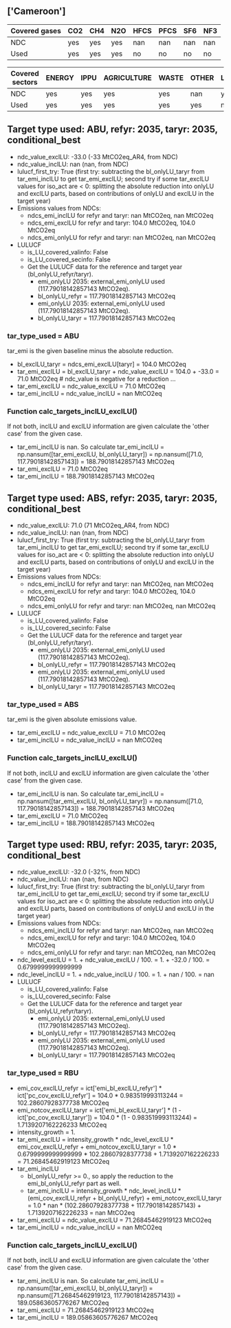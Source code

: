 ## ['Cameroon']



| Covered gases | CO2 | CH4 | N2O | HFCS | PFCS | SF6 | NF3 |
| ---- | ---- | ---- | ---- | ---- | ---- | ---- | ----  |
| NDC | yes | yes | yes | nan | nan | nan | nan |
| Used | yes | yes | yes | no | no | no | no |

| Covered sectors | ENERGY | IPPU | AGRICULTURE | WASTE | OTHER | LULUCF |
| ---- | ---- | ---- | ---- | ---- | ---- | ----  |
| NDC | yes | yes | yes | yes | nan | yes |
| Used | yes | yes | yes | yes | yes | no |



## Target type used: ABU, refyr: 2035, taryr: 2035, conditional_best
- ndc_value_exclLU: -33.0 (-33 MtCO2eq_AR4, from NDC)
- ndc_value_inclLU: nan (nan, from NDC)
- lulucf_first_try: True
(first try: subtracting the bl_onlyLU_taryr from tar_emi_inclLU to get tar_emi_exclLU;
second try if some tar_exclLU values for iso_act are < 0: splitting the absolute reduction into onlyLU and exclLU parts, based on contributions of onlyLU and exclLU in the target year)
- Emissions values from NDCs:
  - ndcs_emi_inclLU for refyr and taryr: nan MtCO2eq, nan MtCO2eq
  - ndcs_emi_exclLU for refyr and taryr: 104.0 MtCO2eq, 104.0 MtCO2eq
  - ndcs_emi_onlyLU for refyr and taryr: nan MtCO2eq, nan MtCO2eq
- LULUCF
  - is_LU_covered_valinfo: False
  - is_LU_covered_secinfo: False
  - Get the LULUCF data for the reference and target year (bl_onlyLU_refyr/taryr).
    - emi_onlyLU 2035: external_emi_onlyLU used (117.79018142857143 MtCO2eq).
    - bl_onlyLU_refyr = 117.79018142857143 MtCO2eq
    - emi_onlyLU 2035: external_emi_onlyLU used (117.79018142857143 MtCO2eq).
    - bl_onlyLU_taryr = 117.79018142857143 MtCO2eq
### tar_type_used = ABU
tar_emi is the given baseline minus the absolute reduction.
- bl_exclLU_taryr = ndcs_emi_exclLU[taryr] = 104.0 MtCO2eq
- tar_emi_exclLU = bl_exclLU_taryr + ndc_value_exclLU = 104.0 + -33.0 = 71.0 MtCO2eq # ndc_value is negative for a reduction ...
- tar_emi_exclLU = ndc_value_exclLU = 71.0 MtCO2eq
- tar_emi_inclLU = ndc_value_inclLU = nan MtCO2eq
### Function calc_targets_inclLU_exclLU()
If not both, inclLU and exclLU information are given calculate the 'other case' from the given case.
- tar_emi_inclLU is nan. So calculate tar_emi_inclLU = np.nansum([tar_emi_exclLU, bl_onlyLU_taryr]) = np.nansum([71.0, 117.79018142857143]) = 188.79018142857143 MtCO2eq
- tar_emi_exclLU = 71.0 MtCO2eq
- tar_emi_inclLU = 188.79018142857143 MtCO2eq



## Target type used: ABS, refyr: 2035, taryr: 2035, conditional_best
- ndc_value_exclLU: 71.0 (71 MtCO2eq_AR4, from NDC)
- ndc_value_inclLU: nan (nan, from NDC)
- lulucf_first_try: True
(first try: subtracting the bl_onlyLU_taryr from tar_emi_inclLU to get tar_emi_exclLU;
second try if some tar_exclLU values for iso_act are < 0: splitting the absolute reduction into onlyLU and exclLU parts, based on contributions of onlyLU and exclLU in the target year)
- Emissions values from NDCs:
  - ndcs_emi_inclLU for refyr and taryr: nan MtCO2eq, nan MtCO2eq
  - ndcs_emi_exclLU for refyr and taryr: 104.0 MtCO2eq, 104.0 MtCO2eq
  - ndcs_emi_onlyLU for refyr and taryr: nan MtCO2eq, nan MtCO2eq
- LULUCF
  - is_LU_covered_valinfo: False
  - is_LU_covered_secinfo: False
  - Get the LULUCF data for the reference and target year (bl_onlyLU_refyr/taryr).
    - emi_onlyLU 2035: external_emi_onlyLU used (117.79018142857143 MtCO2eq).
    - bl_onlyLU_refyr = 117.79018142857143 MtCO2eq
    - emi_onlyLU 2035: external_emi_onlyLU used (117.79018142857143 MtCO2eq).
    - bl_onlyLU_taryr = 117.79018142857143 MtCO2eq
### tar_type_used = ABS
tar_emi is the given absolute emissions value.
- tar_emi_exclLU = ndc_value_exclLU = 71.0 MtCO2eq
- tar_emi_inclLU = ndc_value_inclLU = nan MtCO2eq
### Function calc_targets_inclLU_exclLU()
If not both, inclLU and exclLU information are given calculate the 'other case' from the given case.
- tar_emi_inclLU is nan. So calculate tar_emi_inclLU = np.nansum([tar_emi_exclLU, bl_onlyLU_taryr]) = np.nansum([71.0, 117.79018142857143]) = 188.79018142857143 MtCO2eq
- tar_emi_exclLU = 71.0 MtCO2eq
- tar_emi_inclLU = 188.79018142857143 MtCO2eq



## Target type used: RBU, refyr: 2035, taryr: 2035, conditional_best
- ndc_value_exclLU: -32.0 (-32%, from NDC)
- ndc_value_inclLU: nan (nan, from NDC)
- lulucf_first_try: True
(first try: subtracting the bl_onlyLU_taryr from tar_emi_inclLU to get tar_emi_exclLU;
second try if some tar_exclLU values for iso_act are < 0: splitting the absolute reduction into onlyLU and exclLU parts, based on contributions of onlyLU and exclLU in the target year)
- Emissions values from NDCs:
  - ndcs_emi_inclLU for refyr and taryr: nan MtCO2eq, nan MtCO2eq
  - ndcs_emi_exclLU for refyr and taryr: 104.0 MtCO2eq, 104.0 MtCO2eq
  - ndcs_emi_onlyLU for refyr and taryr: nan MtCO2eq, nan MtCO2eq
- ndc_level_exclLU = 1. + ndc_value_exclLU / 100. = 1. + -32.0 / 100. = 0.6799999999999999
- ndc_level_inclLU = 1. + ndc_value_inclLU / 100. = 1. + nan / 100. = nan
- LULUCF
  - is_LU_covered_valinfo: False
  - is_LU_covered_secinfo: False
  - Get the LULUCF data for the reference and target year (bl_onlyLU_refyr/taryr).
    - emi_onlyLU 2035: external_emi_onlyLU used (117.79018142857143 MtCO2eq).
    - bl_onlyLU_refyr = 117.79018142857143 MtCO2eq
    - emi_onlyLU 2035: external_emi_onlyLU used (117.79018142857143 MtCO2eq).
    - bl_onlyLU_taryr = 117.79018142857143 MtCO2eq
### tar_type_used = RBU
- emi_cov_exclLU_refyr = ict['emi_bl_exclLU_refyr'] * ict['pc_cov_exclLU_refyr'] = 104.0 * 0.983519993113244 = 102.28607928377738 MtCO2eq
- emi_notcov_exclLU_taryr = ict['emi_bl_exclLU_taryr'] * (1 - ict['pc_cov_exclLU_taryr']) = 104.0 * (1 - 0.983519993113244) = 1.7139207162226233 MtCO2eq
- intensity_growth = 1.
- tar_emi_exclLU = intensity_growth * ndc_level_exclLU * emi_cov_exclLU_refyr + emi_notcov_exclLU_taryr = 1.0 * 0.6799999999999999 * 102.28607928377738 + 1.7139207162226233 = 71.26845462919123 MtCO2eq
- tar_emi_inclLU
  - bl_onlyLU_refyr >= 0., so apply the reduction to the emi_bl_onlyLU_refyr part as well.
  - tar_emi_inclLU = intensity_growth * ndc_level_inclLU * (emi_cov_exclLU_refyr + bl_onlyLU_refyr) + emi_notcov_exclLU_taryr = 1.0 * nan * (102.28607928377738 + 117.79018142857143) + 1.7139207162226233 = nan MtCO2eq
- tar_emi_exclLU = ndc_value_exclLU = 71.26845462919123 MtCO2eq
- tar_emi_inclLU = ndc_value_inclLU = nan MtCO2eq
### Function calc_targets_inclLU_exclLU()
If not both, inclLU and exclLU information are given calculate the 'other case' from the given case.
- tar_emi_inclLU is nan. So calculate tar_emi_inclLU = np.nansum([tar_emi_exclLU, bl_onlyLU_taryr]) = np.nansum([71.26845462919123, 117.79018142857143]) = 189.05863605776267 MtCO2eq
- tar_emi_exclLU = 71.26845462919123 MtCO2eq
- tar_emi_inclLU = 189.05863605776267 MtCO2eq